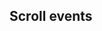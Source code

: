 ## Scroll events

<snippet id='scroll-event-xml'/>
<snippet id='scroll-view-event-code'/>
<snippet id='scroll-view-event-code-ts'/>